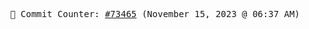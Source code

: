 <p align="center">
    <samp>
        📮 Commit Counter: <a href="https://github.com/Javascript-void0/Javascript-void0/commits/main">#73465</a> (November 15, 2023 @ 06:37 AM)
    </samp>
</p>